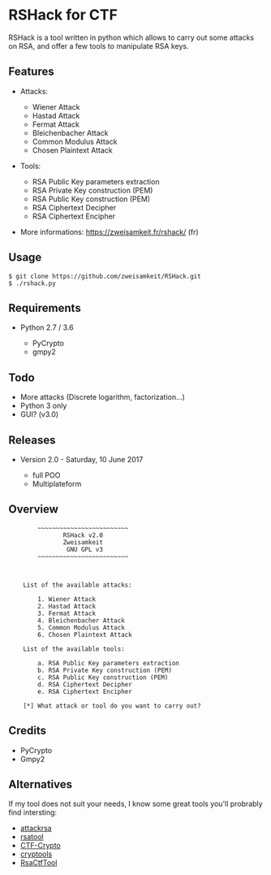 # RSHack for CTF

RSHack is a tool written in python which allows to carry out some attacks on RSA, and offer a few tools to manipulate RSA keys.

## Features

* Attacks:

	* Wiener Attack
	* Hastad Attack
	* Fermat Attack
	* Bleichenbacher Attack
	* Common Modulus Attack
	* Chosen Plaintext Attack

* Tools:

	* RSA Public Key parameters extraction
	* RSA Private Key construction (PEM)
	* RSA Public Key construction (PEM)
	* RSA Ciphertext Decipher
	* RSA Ciphertext Encipher
	
* More informations: https://zweisamkeit.fr/rshack/ (fr)

## Usage

```
$ git clone https://github.com/zweisamkeit/RSHack.git
$ ./rshack.py
```

## Requirements

* Python 2.7 / 3.6
	
	* PyCrypto
	* gmpy2

## Todo

* More attacks (Discrete logarithm, factorization...)
* Python 3 only
* GUI? (v3.0)

## Releases

* Version 2.0 - Saturday, 10 June 2017

	* full POO
	* Multiplateform

## Overview

```
		~~~~~~~~~~~~~~~~~~~~~~~~~
		       RSHack v2.0
		       Zweisamkeit
		        GNU GPL v3
		~~~~~~~~~~~~~~~~~~~~~~~~~



	List of the available attacks:

		1. Wiener Attack
		2. Hastad Attack
		3. Fermat Attack
		4. Bleichenbacher Attack
		5. Common Modulus Attack
		6. Chosen Plaintext Attack

	List of the available tools:

		a. RSA Public Key parameters extraction
		b. RSA Private Key construction (PEM)
		c. RSA Public Key construction (PEM)
		d. RSA Ciphertext Decipher
		e. RSA Ciphertext Encipher

	[*] What attack or tool do you want to carry out?

```

## Credits

* PyCrypto
* Gmpy2

## Alternatives

If my tool does not suit your needs, I know some great tools you'll probrably find intersting:

* [attackrsa](https://github.com/rk700/attackrsa)
* [rsatool](https://github.com/ius/rsatool)
* [CTF-Crypto](https://github.com/ValarDragon/CTF-Crypto)
* [cryptools](https://github.com/sonickun/cryptools)
* [RsaCtfTool](https://github.com/Ganapati/RsaCtfTool)
